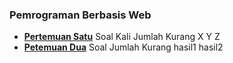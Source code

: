 ### **Pemrograman Berbasis Web**

- **[Pertemuan Satu](https://github.com/aninnndy/ilab-tpt/blob/main/TOPIK-1/activity/kali-tambah-kurang.c)** Soal Kali Jumlah Kurang X Y Z
- **[Petemuan Dua](https://github.com/aninnndy/ilab-tpt/blob/main/TOPIK-1/activity/tambah-kurang.c)** Soal Jumlah Kurang hasil1 hasil2
